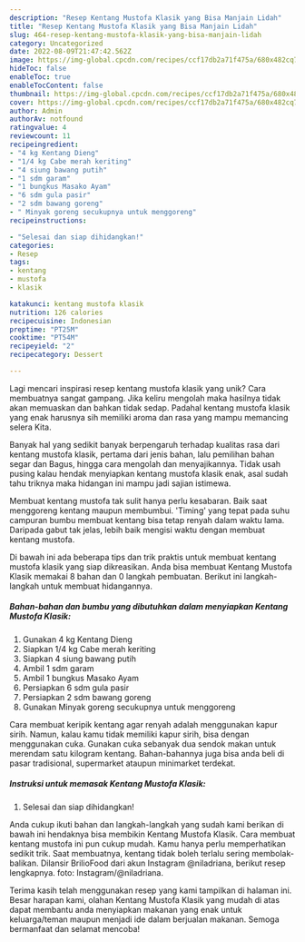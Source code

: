 ```yaml
---
description: "Resep Kentang Mustofa Klasik yang Bisa Manjain Lidah"
title: "Resep Kentang Mustofa Klasik yang Bisa Manjain Lidah"
slug: 464-resep-kentang-mustofa-klasik-yang-bisa-manjain-lidah
category: Uncategorized
date: 2022-08-09T21:47:42.562Z
image: https://img-global.cpcdn.com/recipes/ccf17db2a71f475a/680x482cq70/kentang-mustofa-klasik-foto-resep-utama.jpg
hideToc: false
enableToc: true
enableTocContent: false
thumbnail: https://img-global.cpcdn.com/recipes/ccf17db2a71f475a/680x482cq70/kentang-mustofa-klasik-foto-resep-utama.jpg
cover: https://img-global.cpcdn.com/recipes/ccf17db2a71f475a/680x482cq70/kentang-mustofa-klasik-foto-resep-utama.jpg
author: Admin
authorAv: notfound
ratingvalue: 4
reviewcount: 11
recipeingredient:
- "4 kg Kentang Dieng"
- "1/4 kg Cabe merah keriting"
- "4 siung bawang putih"
- "1 sdm garam"
- "1 bungkus Masako Ayam"
- "6 sdm gula pasir"
- "2 sdm bawang goreng"
- " Minyak goreng secukupnya untuk menggoreng"
recipeinstructions:

- "Selesai dan siap dihidangkan!"
categories:
- Resep
tags:
- kentang
- mustofa
- klasik

katakunci: kentang mustofa klasik 
nutrition: 126 calories
recipecuisine: Indonesian
preptime: "PT25M"
cooktime: "PT54M"
recipeyield: "2"
recipecategory: Dessert

---
```





Lagi mencari inspirasi resep kentang mustofa klasik yang unik? Cara membuatnya sangat gampang. Jika keliru mengolah maka hasilnya tidak akan memuaskan dan bahkan tidak sedap. Padahal kentang mustofa klasik yang enak harusnya sih memiliki aroma dan rasa yang mampu memancing selera Kita.





Banyak hal yang sedikit banyak berpengaruh terhadap kualitas rasa dari kentang mustofa klasik, pertama dari jenis bahan, lalu pemilihan bahan segar dan Bagus, hingga cara mengolah dan menyajikannya. Tidak usah pusing kalau hendak menyiapkan kentang mustofa klasik enak,      asal sudah tahu triknya maka hidangan ini mampu jadi sajian istimewa.














Membuat kentang mustofa tak sulit hanya perlu kesabaran. Baik saat menggoreng kentang maupun membumbui. &#39;Timing&#39; yang tepat pada suhu campuran bumbu membuat kentang bisa tetap renyah dalam waktu lama. Daripada gabut tak jelas, lebih baik mengisi waktu dengan membuat kentang mustofa.






Di bawah ini ada beberapa tips dan trik praktis untuk membuat kentang mustofa klasik yang siap dikreasikan. Anda bisa membuat Kentang Mustofa Klasik memakai 8 bahan dan 0 langkah pembuatan. Berikut ini langkah-langkah untuk membuat hidangannya.

<!--inarticleads1-->

##### Bahan-bahan dan bumbu yang dibutuhkan dalam menyiapkan Kentang Mustofa Klasik:

1. Gunakan 4 kg Kentang Dieng
1. Siapkan 1/4 kg Cabe merah keriting
1. Siapkan 4 siung bawang putih
1. Ambil 1 sdm garam
1. Ambil 1 bungkus Masako Ayam
1. Persiapkan 6 sdm gula pasir
1. Persiapkan 2 sdm bawang goreng
1. Gunakan  Minyak goreng secukupnya untuk menggoreng


Cara membuat keripik kentang agar renyah adalah menggunakan kapur sirih. Namun, kalau kamu tidak memiliki kapur sirih, bisa dengan menggunakan cuka. Gunakan cuka sebanyak dua sendok makan untuk merendam satu kilogram kentang. Bahan-bahannya juga bisa anda beli di pasar tradisional, supermarket ataupun minimarket terdekat. 

<!--inarticleads2-->

##### Instruksi untuk memasak Kentang Mustofa Klasik:


1. Selesai dan siap dihidangkan!

Anda cukup ikuti bahan dan langkah-langkah yang sudah kami berikan di bawah ini hendaknya bisa membikin Kentang Mustofa Klasik. Cara membuat kentang mustofa ini pun cukup mudah. Kamu hanya perlu memperhatikan sedikit trik. Saat membuatnya, kentang tidak boleh terlalu sering membolak-balikan. Dilansir BrilioFood dari akun Instagram @niladriana, berikut resep lengkapnya. foto: Instagram/@niladriana. 

Terima kasih telah menggunakan resep yang kami tampilkan di halaman ini. Besar harapan kami, olahan Kentang Mustofa Klasik yang mudah di atas dapat membantu anda menyiapkan makanan yang enak untuk keluarga/teman maupun menjadi ide dalam berjualan makanan. Semoga bermanfaat dan selamat mencoba!

